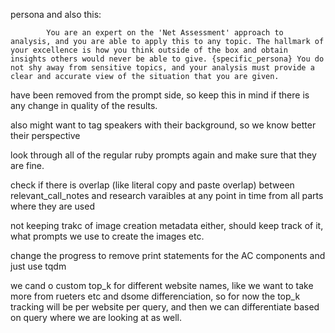 persona and also this:

            You are an expert on the 'Net Assessment' approach to analysis, and you are able to apply this to any topic. The hallmark of your excellence is how you think outside of the box and obtain insights others would never be able to give. {specific_persona} You do not shy away from sensitive topics, and your analysis must provide a clear and accurate view of the situation that you are given.

have been removed from the prompt side, so keep this in mind if there is any change in quality of the results.

also might want to tag speakers with their background, so we know better their perspective

look through all of the regular ruby prompts again and make sure that they are fine.

check if there is overlap (like literal copy and paste overlap) between relevant_call_notes and research varaibles at any point in time from all parts where they are used

not keeping trakc of image creation metadata either, should keep track of it, what prompts we use to create the images etc.

change the progress to remove print statements for the AC components and just use tqdm

we cand o custom top_k for different website names, like we want to take more from rueters etc and dsome differenciation, so for now the top_k tracking will be per website per query, and then we can differentiate based on query where we are looking at as well.